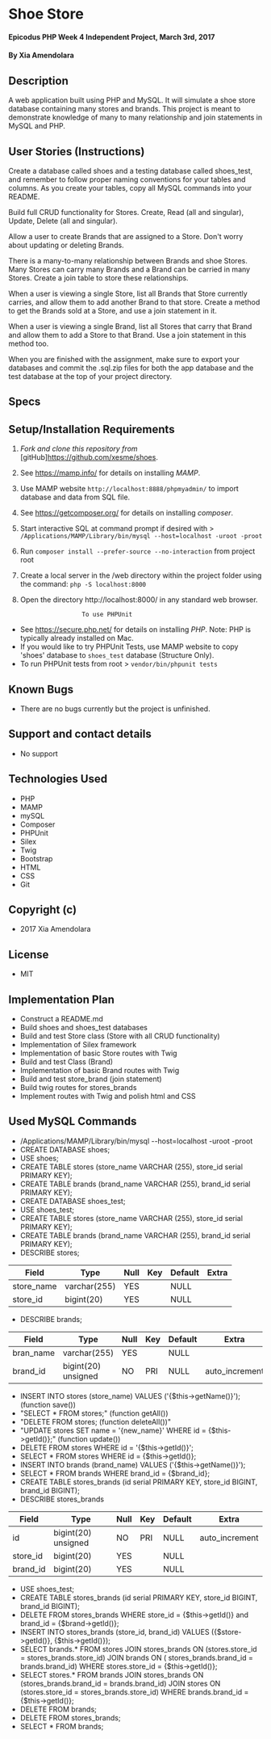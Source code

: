 # Shoe Store

#### Epicodus PHP Week 4 Independent Project, March 3rd, 2017

#### By Xia Amendolara

## Description
A web application built using PHP and MySQL. It will simulate a shoe store database containing many stores and brands. This project is meant to demonstrate knowledge of many to many relationship and join statements in MySQL and PHP.

## User Stories (Instructions)

Create a database called shoes and a testing database called shoes_test, and remember to follow proper naming conventions for your tables and columns. As you create your tables, copy all MySQL commands into your README.

Build full CRUD functionality for Stores. Create, Read (all and singular), Update, Delete (all and singular).

Allow a user to create Brands that are assigned to a Store. Don't worry about updating or deleting Brands.

There is a many-to-many relationship between Brands and shoe Stores. Many Stores can carry many Brands and a Brand can be carried in many Stores. Create a join table to store these relationships.

When a user is viewing a single Store, list all Brands that Store currently carries, and allow them to add another Brand to that store. Create a method to get the Brands sold at a Store, and use a join statement in it.

When a user is viewing a single Brand, list all Stores that carry that Brand and allow them to add a Store to that Brand. Use a join statement in this method too.

When you are finished with the assignment, make sure to export your databases and commit the .sql.zip files for both the app database and the test database at the top of your project directory.

## Specs



## Setup/Installation Requirements


1. _Fork and clone this repository from_ [gitHub]https://github.com/xesme/shoes.
2. See https://mamp.info/ for details on installing _MAMP_.
3. Use MAMP website `http://localhost:8888/phpmyadmin/` to import database and data from SQL file.
4. See https://getcomposer.org/ for details on installing _composer_.
5. Start interactive SQL at command prompt if desired with > `/Applications/MAMP/Library/bin/mysql --host=localhost -uroot -proot`
6. Run `composer install --prefer-source --no-interaction` from project root
7. Create a local server in the /web directory within the project folder using the command: `php -S localhost:8000`
8. Open the directory http://localhost:8000/ in any standard web browser.

                        To use PHPUnit  
* See https://secure.php.net/ for details on installing _PHP_.  Note: PHP is typically already installed on Mac.
* If you would like to try PHPUnit Tests, use MAMP website to copy 'shoes' database to `shoes_test` database (Structure Only).
* To run PHPUnit tests from root > `vendor/bin/phpunit tests`


## Known Bugs
* There are no bugs currently but the project is unfinished.

## Support and contact details
* No support

## Technologies Used
* PHP
* MAMP
* mySQL
* Composer
* PHPUnit
* Silex
* Twig
* Bootstrap
* HTML
* CSS
* Git

## Copyright (c)
* 2017 Xia Amendolara

## License
* MIT

## Implementation Plan

* Construct a README.md
* Build shoes and shoes_test databases
* Build and test Store class (Store with all CRUD functionality)
* Implementation of Silex framework
* Implementation of basic Store routes with Twig
* Build and test Class (Brand)  
* Implementation of basic Brand routes with Twig
* Build and test store_brand (join statement)
* Build twig routes for stores_brands
* Implement routes with Twig and polish html and CSS


## Used MySQL Commands
* /Applications/MAMP/Library/bin/mysql --host=localhost -uroot -proot
* CREATE DATABASE shoes;
* USE shoes;
* CREATE TABLE stores (store_name VARCHAR (255), store_id serial PRIMARY KEY);
* CREATE TABLE brands (brand_name VARCHAR (255), brand_id serial PRIMARY KEY);
* CREATE DATABASE shoes_test;
* USE shoes_test;
* CREATE TABLE stores (store_name VARCHAR (255), store_id serial PRIMARY KEY);
* CREATE TABLE brands (brand_name VARCHAR (255), brand_id serial PRIMARY KEY);
* DESCRIBE stores;


| Field | Type | Null | Key | Default | Extra |
|-------|------|------|-----|---------|-------|
| store_name | varchar(255) | YES |  | NULL |  |
| store_id | bigint(20) | YES |  | NULL |  |


* DESCRIBE brands;


| Field | Type | Null | Key | Default | Extra |
|-------|------|------|-----|---------|-------|
| bran_name | varchar(255) | YES  |   | NULL    |  |
|  brand_id | bigint(20) unsigned | NO | PRI | NULL | auto_increment |

* INSERT INTO stores (store_name) VALUES ('{$this->getName()}'); (function save())
* "SELECT * FROM stores;" (function getAll())
* "DELETE FROM stores; (function deleteAll())"
* "UPDATE stores SET name = '{new_name}' WHERE id = {$this->getId()};" (function update())
* DELETE FROM stores WHERE id = '{$this->getId()}';
* SELECT * FROM stores WHERE id = {$this->getId()};
* INSERT INTO brands (brand_name) VALUES ('{$this->getName()}');
* SELECT * FROM brands WHERE brand_id = {$brand_id};
* CREATE TABLE stores_brands (id serial PRIMARY KEY, store_id BIGINT, brand_id BIGINT);
* DESCRIBE stores_brands


| Field | Type | Null | Key | Default | Extra |
|-------|------|------|-----|---------|-------|
| id       | bigint(20) unsigned | NO   | PRI | NULL | auto_increment |
| store_id | bigint(20)  | YES  |     | NULL    |   |
| brand_id | bigint(20)  | YES  |     | NULL    |   |

* USE shoes_test;
* CREATE TABLE stores_brands (id serial PRIMARY KEY, store_id BIGINT, brand_id BIGINT);
* DELETE FROM stores_brands WHERE store_id = {$this->getId()} and brand_id = {$brand->getId()};
* INSERT INTO stores_brands (store_id, brand_id) VALUES ({$store->getId()}, {$this->getId()});
* SELECT brands.* FROM stores JOIN stores_brands ON (stores.store_id = stores_brands.store_id) JOIN brands ON ( stores_brands.brand_id = brands.brand_id) WHERE stores.store_id = {$this->getId()};
* SELECT stores.* FROM brands JOIN stores_brands ON (stores_brands.brand_id = brands.brand_id) JOIN stores ON (stores.store_id = stores_brands.store_id) WHERE brands.brand_id = {$this->getId()};
* DELETE FROM brands;
* DELETE FROM stores_brands;
* SELECT * FROM brands;
